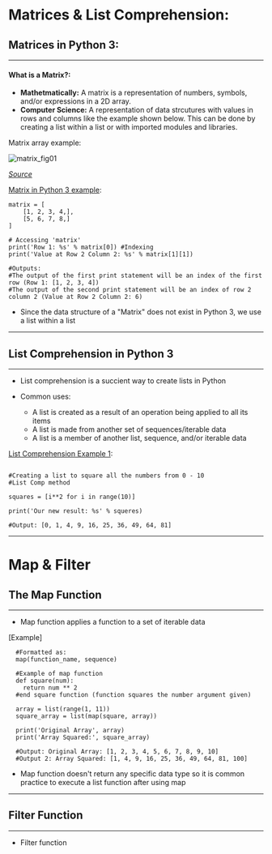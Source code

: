 # Matrices & List Comprehension:
## Matrices in Python 3:
---
  #### What is a Matrix?:
  - **Mathetmatically:** A matrix is a representation of numbers, symbols, and/or expressions in a 2D array.
  - **Computer Science:** A representation of data strcutures with values in rows and columns like the example shown below. This can be done by creating a list within a list or with imported modules and libraries.

Matrix array example:

![matrix_fig01](https://user-images.githubusercontent.com/129294925/233080490-9c74143b-371f-483d-85d7-08d20c95c0f6.png)

[*Source*](https://mrparkonline.github.io/courses/datastruct/matrices/)

[Matrix in Python 3 example](https://mrparkonline.github.io/courses/datastruct/matrices/):

```python3
matrix = [
    [1, 2, 3, 4,],
    [5, 6, 7, 8,]
]

# Accessing 'matrix'
print('Row 1: %s' % matrix[0]) #Indexing
print('Value at Row 2 Column 2: %s' % matrix[1][1])

#Outputs:
#The output of the first print statement will be an index of the first row (Row 1: [1, 2, 3, 4])
#The output of the second print statement will be an index of row 2 column 2 (Value at Row 2 Column 2: 6)
```
  - Since the data structure of a "Matrix" does not exist in Python 3, we use a list within a list
---
## List Comprehension in Python 3
---
  - List comprehension is a succient way to create lists in Python
  
  - Common uses:
    - A list is created as a result of an operation being applied to all its items
    - A list is made from another set of sequences/iterable data
    - A list is a member of another list, sequence, and/or iterable data
  
  [List Comprehension Example 1](https://mrparkonline.github.io/courses/datastruct/matrices/):
  
  ```python3
  
  #Creating a list to square all the numbers from 0 - 10
  #List Comp method
  
  squares = [i**2 for i in range(10)]
  
  print('Our new result: %s' % squeres)
  
  #Output: [0, 1, 4, 9, 16, 25, 36, 49, 64, 81]
  ```
  ---
  # Map & Filter
  ## The Map Function
  ---
  - Map function applies a function to a set of iterable data

  [Example]                              
  ```python3
    #Formatted as: 
    map(function_name, sequence)
    
    #Example of map function
    def square(num):
      return num ** 2
    #end square function (function squares the number argument given)
    
    array = list(range(1, 11))
    square_array = list(map(square, array))
    
    print('Original Array', array)
    print('Array Squared:', square_array)
    
    #Output: Original Array: [1, 2, 3, 4, 5, 6, 7, 8, 9, 10]
    #Output 2: Array Squared: [1, 4, 9, 16, 25, 36, 49, 64, 81, 100]
   ```
   - Map function doesn't return any specific data type so it is common practice to execute a list function after using map
   ---
   ## Filter Function
   ---
   - Filter function
    
  

